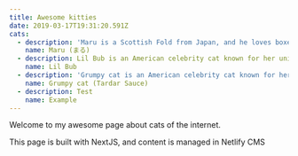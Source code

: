 ```yaml
---
title: Awesome kitties
date: 2019-03-17T19:31:20.591Z
cats:
  - description: 'Maru is a Scottish Fold from Japan, and he loves boxes.'
    name: Maru (まる)
  - description: Lil Bub is an American celebrity cat known for her unique appearance.
    name: Lil Bub
  - description: 'Grumpy cat is an American celebrity cat known for her grumpy appearance. '
    name: Grumpy cat (Tardar Sauce)
  - description: Test
    name: Example
---
```

Welcome to my awesome page about cats of the internet. 

This page is built with NextJS, and content is managed in Netlify CMS
